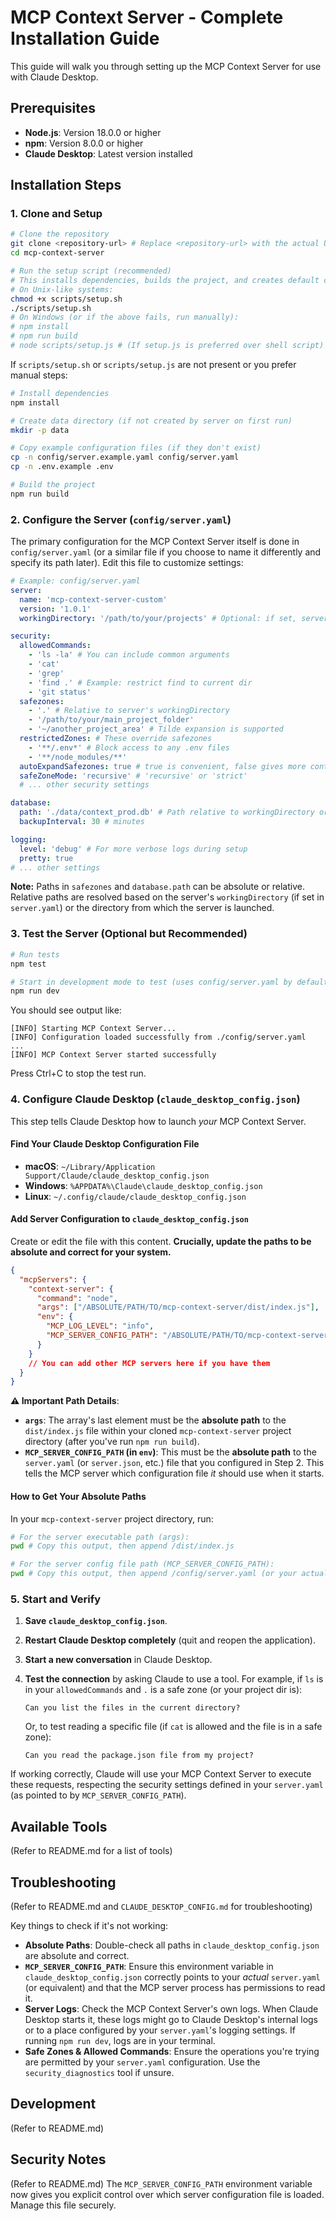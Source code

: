 ﻿# MCP Context Server - Complete Installation Guide

This guide will walk you through setting up the MCP Context Server for use with Claude Desktop.

## Prerequisites

- **Node.js**: Version 18.0.0 or higher
- **npm**: Version 8.0.0 or higher
- **Claude Desktop**: Latest version installed

## Installation Steps

### 1. Clone and Setup

```bash
# Clone the repository
git clone <repository-url> # Replace <repository-url> with the actual URL
cd mcp-context-server

# Run the setup script (recommended)
# This installs dependencies, builds the project, and creates default config files.
# On Unix-like systems:
chmod +x scripts/setup.sh
./scripts/setup.sh
# On Windows (or if the above fails, run manually):
# npm install
# npm run build
# node scripts/setup.js # (If setup.js is preferred over shell script)
```

If `scripts/setup.sh` or `scripts/setup.js` are not present or you prefer manual steps:

```bash
# Install dependencies
npm install

# Create data directory (if not created by server on first run)
mkdir -p data

# Copy example configuration files (if they don't exist)
cp -n config/server.example.yaml config/server.yaml
cp -n .env.example .env

# Build the project
npm run build
```

### 2. Configure the Server (`config/server.yaml`)

The primary configuration for the MCP Context Server itself is done in `config/server.yaml` (or a similar file if you choose to name it differently and specify its path later). Edit this file to customize settings:

```yaml
# Example: config/server.yaml
server:
  name: 'mcp-context-server-custom'
  version: '1.0.1'
  workingDirectory: '/path/to/your/projects' # Optional: if set, server operates from here

security:
  allowedCommands:
    - 'ls -la' # You can include common arguments
    - 'cat'
    - 'grep'
    - 'find .' # Example: restrict find to current dir
    - 'git status'
  safezones:
    - '.' # Relative to server's workingDirectory
    - '/path/to/your/main_project_folder'
    - '~/another_project_area' # Tilde expansion is supported
  restrictedZones: # These override safezones
    - '**/.env*' # Block access to any .env files
    - '**/node_modules/**'
  autoExpandSafezones: true # true is convenient, false gives more control
  safeZoneMode: 'recursive' # 'recursive' or 'strict'
  # ... other security settings

database:
  path: './data/context_prod.db' # Path relative to workingDirectory or absolute
  backupInterval: 30 # minutes

logging:
  level: 'debug' # For more verbose logs during setup
  pretty: true
# ... other settings
```

**Note:** Paths in `safezones` and `database.path` can be absolute or relative. Relative paths are resolved based on the server's `workingDirectory` (if set in `server.yaml`) or the directory from which the server is launched.

### 3. Test the Server (Optional but Recommended)

```bash
# Run tests
npm test

# Start in development mode to test (uses config/server.yaml by default)
npm run dev
```

You should see output like:

```
[INFO] Starting MCP Context Server...
[INFO] Configuration loaded successfully from ./config/server.yaml
...
[INFO] MCP Context Server started successfully
```

Press Ctrl+C to stop the test run.

### 4. Configure Claude Desktop (`claude_desktop_config.json`)

This step tells Claude Desktop how to launch _your_ MCP Context Server.

#### Find Your Claude Desktop Configuration File

- **macOS**: `~/Library/Application Support/Claude/claude_desktop_config.json`
- **Windows**: `%APPDATA%\Claude\claude_desktop_config.json`
- **Linux**: `~/.config/claude/claude_desktop_config.json`

#### Add Server Configuration to `claude_desktop_config.json`

Create or edit the file with this content. **Crucially, update the paths to be absolute and correct for your system.**

```json
{
  "mcpServers": {
    "context-server": {
      "command": "node",
      "args": ["/ABSOLUTE/PATH/TO/mcp-context-server/dist/index.js"],
      "env": {
        "MCP_LOG_LEVEL": "info",
        "MCP_SERVER_CONFIG_PATH": "/ABSOLUTE/PATH/TO/mcp-context-server/config/server.yaml"
      }
    }
    // You can add other MCP servers here if you have them
  }
}
```

**⚠️ Important Path Details**:

- **`args`**: The array's last element must be the **absolute path** to the `dist/index.js` file within your cloned `mcp-context-server` project directory (after you've run `npm run build`).
- **`MCP_SERVER_CONFIG_PATH` (in `env`)**: This must be the **absolute path** to the `server.yaml` (or `server.json`, etc.) file that you configured in Step 2. This tells the MCP server which configuration file _it_ should use when it starts.

#### How to Get Your Absolute Paths

In your `mcp-context-server` project directory, run:

```bash
# For the server executable path (args):
pwd # Copy this output, then append /dist/index.js

# For the server config file path (MCP_SERVER_CONFIG_PATH):
pwd # Copy this output, then append /config/server.yaml (or your actual config file name)
```

### 5. Start and Verify

1. **Save `claude_desktop_config.json`**.
2. **Restart Claude Desktop completely** (quit and reopen the application).
3. **Start a new conversation** in Claude Desktop.
4. **Test the connection** by asking Claude to use a tool. For example, if `ls` is in your `allowedCommands` and `.` is a safe zone (or your project dir is):

   ```
   Can you list the files in the current directory?
   ```

   Or, to test reading a specific file (if `cat` is allowed and the file is in a safe zone):

   ```
   Can you read the package.json file from my project?
   ```

If working correctly, Claude will use your MCP Context Server to execute these requests, respecting the security settings defined in your `server.yaml` (as pointed to by `MCP_SERVER_CONFIG_PATH`).

## Available Tools

(Refer to README.md for a list of tools)

## Troubleshooting

(Refer to README.md and `CLAUDE_DESKTOP_CONFIG.md` for troubleshooting)

Key things to check if it's not working:

- **Absolute Paths**: Double-check all paths in `claude_desktop_config.json` are absolute and correct.
- **`MCP_SERVER_CONFIG_PATH`**: Ensure this environment variable in `claude_desktop_config.json` correctly points to your _actual_ `server.yaml` (or equivalent) and that the MCP server process has permissions to read it.
- **Server Logs**: Check the MCP Context Server's own logs. When Claude Desktop starts it, these logs might go to Claude Desktop's internal logs or to a place configured by your `server.yaml`'s logging settings. If running `npm run dev`, logs are in your terminal.
- **Safe Zones & Allowed Commands**: Ensure the operations you're trying are permitted by your `server.yaml` configuration. Use the `security_diagnostics` tool if unsure.

## Development

(Refer to README.md)

## Security Notes

(Refer to README.md)
The `MCP_SERVER_CONFIG_PATH` environment variable now gives you explicit control over which server configuration file is loaded. Manage this file securely.
